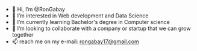 - 👋 Hi, I’m @RonGabay
- 👀 I’m interested in Web development and Data Science
- 🌱 I’m currently learning Bachelor's degree in Computer science
- 💞️ I’m looking to collaborate with a company or startup that we can grow together
- 📫 reach me on my e-mail: rongabay17@gmail.com

<!---
RonGabay/RonGabay is a ✨ special ✨ repository because its `README.md` (this file) appears on your GitHub profile.
You can click the Preview link to take a look at your changes.
--->
